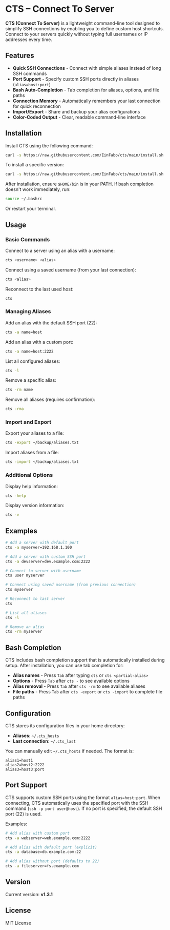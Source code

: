 # CTS – Connect To Server

**CTS (Connect To Server)** is a lightweight command-line tool designed to simplify SSH connections by enabling you to define custom host shortcuts. Connect to your servers quickly without typing full usernames or IP addresses every time.

## Features

- **Quick SSH Connections** - Connect with simple aliases instead of long SSH commands
- **Port Support** - Specify custom SSH ports directly in aliases (`alias=host:port`)
- **Bash Auto-Completion** - Tab completion for aliases, options, and file paths
- **Connection Memory** - Automatically remembers your last connection for quick reconnection
- **Import/Export** - Share and backup your alias configurations
- **Color-Coded Output** - Clear, readable command-line interface

## Installation

Install CTS using the following command:

```bash
curl -s https://raw.githubusercontent.com/EinFabo/cts/main/install.sh | bash
```

To install a specific version:

```bash
curl -s https://raw.githubusercontent.com/EinFabo/cts/main/install.sh | bash -s v1.3.1
```

After installation, ensure `$HOME/bin` is in your PATH. If bash completion doesn't work immediately, run:

```bash
source ~/.bashrc
```

Or restart your terminal.

## Usage

### Basic Commands

Connect to a server using an alias with a username:

```bash
cts <username> <alias>
```

Connect using a saved username (from your last connection):

```bash
cts <alias>
```

Reconnect to the last used host:

```bash
cts
```

### Managing Aliases

Add an alias with the default SSH port (22):

```bash
cts -a name=host
```

Add an alias with a custom port:

```bash
cts -a name=host:2222
```

List all configured aliases:

```bash
cts -l
```

Remove a specific alias:

```bash
cts -rm name
```

Remove all aliases (requires confirmation):

```bash
cts -rma
```

### Import and Export

Export your aliases to a file:

```bash
cts -export ~/backup/aliases.txt
```

Import aliases from a file:

```bash
cts -import ~/backup/aliases.txt
```

### Additional Options

Display help information:

```bash
cts -help
```

Display version information:

```bash
cts -v
```

## Examples

```bash
# Add a server with default port
cts -a myserver=192.168.1.100

# Add a server with custom SSH port
cts -a devserver=dev.example.com:2222

# Connect to server with username
cts user myserver

# Connect using saved username (from previous connection)
cts myserver

# Reconnect to last server
cts

# List all aliases
cts -l

# Remove an alias
cts -rm myserver
```

## Bash Completion

CTS includes bash completion support that is automatically installed during setup. After installation, you can use tab completion for:

- **Alias names** - Press `Tab` after typing `cts` or `cts <partial-alias>`
- **Options** - Press `Tab` after `cts -` to see available options
- **Alias removal** - Press `Tab` after `cts -rm` to see available aliases
- **File paths** - Press `Tab` after `cts -export` or `cts -import` to complete file paths

## Configuration

CTS stores its configuration files in your home directory:

- **Aliases**: `~/.cts_hosts`
- **Last connection**: `~/.cts_last`

You can manually edit `~/.cts_hosts` if needed. The format is:

```
alias1=host1
alias2=host2:2222
alias3=host3:port
```

## Port Support

CTS supports custom SSH ports using the format `alias=host:port`. When connecting, CTS automatically uses the specified port with the SSH command (`ssh -p port user@host`). If no port is specified, the default SSH port (22) is used.

Examples:

```bash
# Add alias with custom port
cts -a webserver=web.example.com:2222

# Add alias with default port (explicit)
cts -a database=db.example.com:22

# Add alias without port (defaults to 22)
cts -a fileserver=fs.example.com
```

## Version

Current version: **v1.3.1**

## License

MIT License
